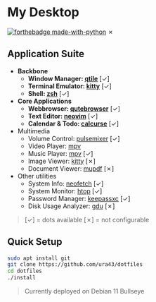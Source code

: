 # My Desktop

[![forthebadge made-with-python](http://forthebadge.com/images/badges/made-with-python.svg)](https://www.python.org/)
✗
## Application Suite

* **Backbone**
  * **Window Manager: [qtile](https://github.com/qtile/qtile)** [✓]
  * **Terminal Emulator: [kitty](https://github.com/kovidgoyal/kitty)** [✓]
  * **Shell: [zsh](https://github.com/zsh-users/zsh)** [✓]
* **Core Applications**
  * **Webbrowser: [qutebrowser](https://github.com/qutebrowser/qutebrowser)** [✓]
  * **Text Editor: [neovim](https://github.com/neovim/neovim)** [✓]
  * **Calendar & Todo: [calcurse](https://github.com/lfos/calcurse)** [✓]
* Multimedia
  * Volume Control: [pulsemixer](https://github.com/GeorgeFilipkin/pulsemixer) [✓]
  * Video Player: [mpv](https://github.com/mpv-player/mpv)
  * Music Player: [mpv](https://github.com/mpv-player/mpv) [✓]
  * Image Viewer: [kitty](https://sw.kovidgoyal.net/kitty/kittens/icat) [✗]
  * Document Viewer: [mupdf](https://github.com/ArtifexSoftware/mupdf) [✗]
* Other utilities
  * System Info: [neofetch](https://github.com/dylanaraps/neofetch) [✓]
  * System Monitor: [htop](https://github.com/htop-dev/htop) [✓]
  * Password Manager: [keepassxc](https://github.com/keepassxreboot/keepassxc) [✓]
  * Disk Usage Analyzer: [gdu](https://github.com/dundee/gdu) [✗]

> [✓] = dots available
> [✗] = not configurable

## Quick Setup

```sh
sudo apt install git
git clone https://github.com/ura43/dotfiles
cd dotfiles
./install
```

> Currently deployed on Debian 11 Bullseye
